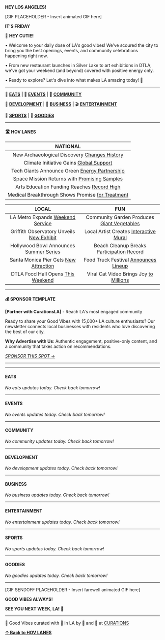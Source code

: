 **HEY LOS ANGELES!**

[GIF PLACEHOLDER - Insert animated GIF here]

**IT'S FRIDAY**

👋 **HEY CUTIE!**

• Welcome to your daily dose of LA's good vibes! We've scoured the city to bring you the best openings, events, and community celebrations happening right now.

• From new restaurant launches in Silver Lake to art exhibitions in DTLA, we've got your weekend (and beyond) covered with positive energy only.

• Ready to explore? Let's dive into what makes LA amazing today! 🌴

---

🍟 [**EATS**](#eats) | 📆 [**EVENTS**](#events) | 🌴 [**COMMUNITY**](#community)

🏡 [**DEVELOPMENT**](#development) | 💼 [**BUSINESS**](#business) | 🎬 [**ENTERTAINMENT**](#entertainment)

🏈 [**SPORTS**](#sports) | 🤙 [**GOODIES**](#goodies)

---

#### 🛣 **HOV LANES**

| **NATIONAL** |
|:---:|
| New Archaeological Discovery [Changes History](#) |
| Climate Initiative Gains [Global Support](#) |
| Tech Giants Announce Green [Energy Partnership](#) |
| Space Mission Returns with [Promising Samples](#) |
| Arts Education Funding Reaches [Record High](#) |
| Medical Breakthrough Shows Promise [for Treatment](#) |

| **LOCAL** | **FUN** |
|:---:|:---:|
| LA Metro Expands [Weekend Service](#) | Community Garden Produces [Giant Vegetables](#) |
| Griffith Observatory Unveils [New Exhibit](#) | Local Artist Creates [Interactive Mural](#) |
| Hollywood Bowl Announces [Summer Series](#) | Beach Cleanup Breaks [Participation Record](#) |
| Santa Monica Pier Gets [New Attraction](#) | Food Truck Festival [Announces Lineup](#) |
| DTLA Food Hall Opens [This Weekend](#) | Viral Cat Video Brings Joy [to Millions](#) |

---

#### 💰 **SPONSOR TEMPLATE**

**[Partner with CurationsLA]** - Reach LA's most engaged community

Ready to share your Good Vibes with 15,000+ LA culture enthusiasts? Our newsletter connects local businesses with residents who love discovering the best of our city.

**Why Advertise with Us**: Authentic engagement, positive-only content, and a community that takes action on recommendations.

*[SPONSOR THIS SPOT →](mailto:la@curations.cc)*

---





---

#### EATS

*No eats updates today. Check back tomorrow!*

---

#### EVENTS

*No events updates today. Check back tomorrow!*

---

#### COMMUNITY

*No community updates today. Check back tomorrow!*

---

#### DEVELOPMENT

*No development updates today. Check back tomorrow!*

---

#### BUSINESS

*No business updates today. Check back tomorrow!*

---

#### ENTERTAINMENT

*No entertainment updates today. Check back tomorrow!*

---

#### SPORTS

*No sports updates today. Check back tomorrow!*

---

#### GOODIES

*No goodies updates today. Check back tomorrow!*

---

[GIF SENDOFF PLACEHOLDER - Insert farewell animated GIF here]

**GOOD VIBES ALWAYS!**

**SEE YOU NEXT WEEK, LA!** 🤙

---

<p class="universal-footer-tagline">
  🤙 Good Vibes curated with 💜 in LA by 👋 and 🤖 at
  <a href="https://curations.cc" target="_blank" rel="noopener" class="uf-brand-pill">CURATIONS</a>
</p>

[**↑ Back to HOV LANES**](#hov-lanes)